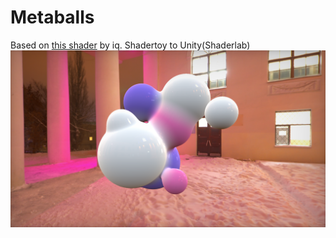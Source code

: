 # Metaballs
Based on [this shader](https://www.shadertoy.com/view/ld2GRz) by iq. Shadertoy to Unity(Shaderlab)
![Screenshot](Screenshot.png)
